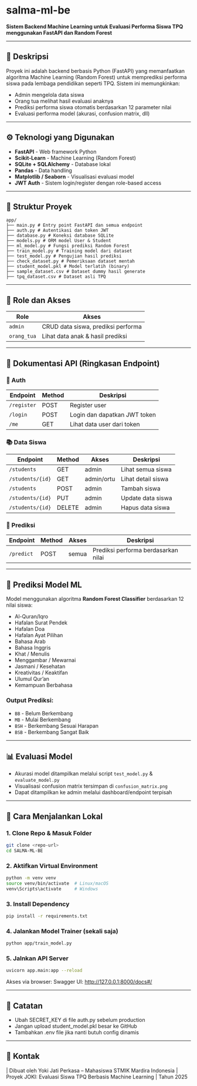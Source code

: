 # salma-ml-be

**Sistem Backend Machine Learning untuk Evaluasi Performa Siswa TPQ menggunakan FastAPI dan Random Forest**

---

## 📌 Deskripsi

Proyek ini adalah backend berbasis Python (FastAPI) yang memanfaatkan algoritma Machine Learning (Random Forest) untuk memprediksi performa siswa pada lembaga pendidikan seperti TPQ. Sistem ini memungkinkan:

- Admin mengelola data siswa
- Orang tua melihat hasil evaluasi anaknya
- Prediksi performa siswa otomatis berdasarkan 12 parameter nilai
- Evaluasi performa model (akurasi, confusion matrix, dll)

---

## ⚙️ Teknologi yang Digunakan

- **FastAPI** - Web framework Python
- **Scikit-Learn** - Machine Learning (Random Forest)
- **SQLite + SQLAlchemy** - Database lokal
- **Pandas** - Data handling
- **Matplotlib / Seaborn** - Visualisasi evaluasi model
- **JWT Auth** - Sistem login/register dengan role-based access

---

## 🧱 Struktur Proyek

```
app/
├── main.py # Entry point FastAPI dan semua endpoint
├── auth.py # Autentikasi dan token JWT
├── database.py # Koneksi database SQLite
├── models.py # ORM model User & Student
├── ml_model.py # Fungsi prediksi Random Forest
├── train_model.py # Training model dari dataset
├── test_model.py # Pengujian hasil prediksi
├── check_dataset.py # Pemeriksaan dataset mentah
├── student_model.pkl # Model terlatih (binary)
├── sample_dataset.csv # Dataset dummy hasil generate
├── tpq_dataset.csv # Dataset asli TPQ
```


---

## 🔐 Role dan Akses

| Role        | Akses                                    |
|-------------|------------------------------------------|
| `admin`     | CRUD data siswa, prediksi performa       |
| `orang_tua` | Lihat data anak & hasil prediksi         |

---

## 🔗 Dokumentasi API (Ringkasan Endpoint)

### 🔐 Auth
| Endpoint     | Method | Deskripsi                    |
|--------------|--------|------------------------------|
| `/register`  | POST   | Register user                |
| `/login`     | POST   | Login dan dapatkan JWT token |
| `/me`        | GET    | Lihat data user dari token   |

### 📚 Data Siswa
| Endpoint          | Method | Akses     | Deskripsi                   |
|-------------------|--------|-----------|-----------------------------|
| `/students`       | GET    | admin     | Lihat semua siswa           |
| `/students/{id}`  | GET    | admin/ortu| Lihat detail siswa          |
| `/students`       | POST   | admin     | Tambah siswa                |
| `/students/{id}`  | PUT    | admin     | Update data siswa           |
| `/students/{id}`  | DELETE | admin     | Hapus data siswa            |

### 🤖 Prediksi
| Endpoint     | Method | Akses     | Deskripsi                        |
|--------------|--------|-----------|----------------------------------|
| `/predict`   | POST   | semua     | Prediksi performa berdasarkan nilai |

---

## 🧠 Prediksi Model ML

Model menggunakan algoritma **Random Forest Classifier** berdasarkan 12 nilai siswa:

- Al-Quran/Iqro
- Hafalan Surat Pendek
- Hafalan Doa
- Hafalan Ayat Pilihan
- Bahasa Arab
- Bahasa Inggris
- Khat / Menulis
- Menggambar / Mewarnai
- Jasmani / Kesehatan
- Kreativitas / Keaktifan
- Ulumul Qur’an
- Kemampuan Berbahasa

### Output Prediksi:

- `BB` - Belum Berkembang
- `MB` - Mulai Berkembang
- `BSH` - Berkembang Sesuai Harapan
- `BSB` - Berkembang Sangat Baik

---

## 📊 Evaluasi Model

- Akurasi model ditampilkan melalui script `test_model.py` & `evaluate_model.py`
- Visualisasi confusion matrix tersimpan di `confusion_matrix.png`
- Dapat ditampilkan ke admin melalui dashboard/endpoint terpisah

---

## 🚀 Cara Menjalankan Lokal

### 1. Clone Repo & Masuk Folder
```bash
git clone <repo-url>
cd SALMA-ML-BE
```


### 2. Aktifkan Virtual Environment
```bash
python -m venv venv
source venv/bin/activate  # Linux/macOS
venv\Scripts\activate     # Windows
```

### 3. Install Dependency
```bash
pip install -r requirements.txt
```

### 4. Jalankan Model Trainer (sekali saja)
```bash
python app/train_model.py
```
### 5. Jalnkan API Server
```bash
uvicorn app.main:app --reload
```

Akses via browser:
Swagger UI: http://127.0.0.1:8000/docs#/

---

## 📝 Catatan
- Ubah SECRET_KEY di file auth.py sebelum production
- Jangan upload student_model.pkl besar ke GitHub
- Tambahkan .env file jika nanti butuh config dinamis

---

## 📮 Kontak
| Dibuat oleh Yoki Jati Perkasa – Mahasiswa STMIK Mardira Indonesia
| Proyek JOKI: Evaluasi Siswa TPQ Berbasis Machine Learning
| Tahun 2025